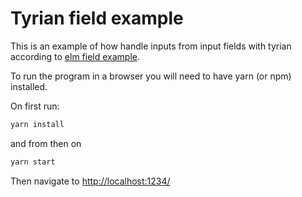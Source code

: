 # Tyrian field example

This is an example of how handle inputs from input fields with tyrian according to [elm field example](http://elm-lang.org/examples/field).

To run the program in a browser you will need to have yarn (or npm) installed.

On first run:

```sh
yarn install
```

and from then on

```sh
yarn start
```

Then navigate to [http://localhost:1234/](http://localhost:1234/)
